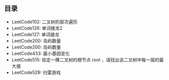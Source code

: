 ## 目录
- LeetCode102: 二叉树的层次遍历
- LeetCode126: 单词接龙2
- LeetCode127: 单词接龙
- LeetCode200: 岛屿数量
- LeetCode200: 岛屿数量
- LeetCode433: 最小基因变化
- LeetCode515: 给定一棵二叉树的根节点 root ，请找出该二叉树中每一层的最大值
- LeetCode529: 扫雷游戏

